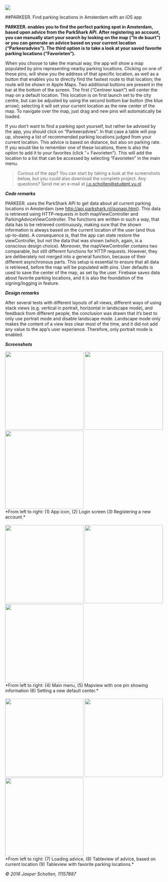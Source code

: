 <img src="https://github.com/jasperscholten/JasperScholten-pset6/blob/master/doc/parkeerIconRed-83.5%402x.png"></br>

##PARKEER. Find parking locations in Amsterdam with an iOS app

**PARKEER. enables you to find the perfect parking spot in Amsterdam, based upon advice from the ParkShark API. After registering an account, you can manually start your search by looking on the map (“In de buurt”) or you can generate an advice based on your current location (“Parkeeradvies”). The third option is to take a look at your saved favorite parking locations (“Favorieten”).**

When you choose to take the manual way, the app will show a map populated by pins representing nearby parking locations. Clicking on one of these pins, will show you the address of that specific location, as well as a button that enables you to directly find the fastest route to that location; the route will be shown in Apple Maps. Two additional buttons are present in the bar at the bottom of the screen. The first (“Centreer kaart”) will center the map on a default location. This location is on first launch set to the city centre, but can be adjusted by using the second bottom bar button (the blue arrow); selecting it will set your current location as the new center of the map. To navigate over the map, just drag and new pins will automatically be loaded.

If you don’t want to find a parking spot yourself, but rather be advised by the app, you should click on “Parkeeradvies”. In that case a table will pop up, showing a list of recommended parking locations judged from your current location. This advice is based on distance, but also on parking rate. If you would like to remember one of these locations, there is also the option to add it to your favorites (click “+ Favorieten”). This will add the location to a list that can be accessed by selecting “Favorieten” in the main menu.

> Curious of the app? You can start by taking a look at the screenshots below, but you could also download the complete project. Any questions? Send me an e-mail at j.o.scholten@student.vu.nl

***Code remarks***

PARKEER. uses the ParkShark API to get data about all current parking locations in Amsterdam (see http://api.parkshark.nl/jsonapi.html). This data is retrieved using HTTP-requests in both mapViewController and ParkingAdviceViewController. The functions are written in such a way, that data has to be retrieved continuously, making sure that the shown information is always based on the current location of the user (and thus up-to-date). A consequence is, that the app can state restore the viewController, but not the data that was shown (which, again, is a conscious design choice).
Moreover, the mapViewController contains two comparable, but still different functions for HTTP requests. However, they are deliberately not merged into a general function, because of their different asynchronous parts. This setup is essential to ensure that all data is retrieved, before the map will be populated with pins.
User defaults is used to save the center of the map, as set by the user. Firebase saves data about favorite parking locations, and it is also the foundation of the signing/logging in feature.

***Design remarks***

After several tests with different layouts of all views, different ways of using stack views (e.g. vertical in portrait, horizontal in landscape mode), and feedback from different people, the conclusion was drawn that it’s best to only use portrait mode and disable landscape mode. Landscape mode only makes the content of a view less clear most of the time, and it did not add any value to the app’s user experience. Therefore, only portrait mode is enabled.

***Screenshots***

<img src="https://github.com/jasperscholten/JasperScholten-pset6/blob/master/doc/1_AppIcon.PNG" width="250">
<img src="https://github.com/jasperscholten/JasperScholten-pset6/blob/master/doc/2_LoginScreen.PNG" width="250">
<img src="https://github.com/jasperscholten/JasperScholten-pset6/blob/master/doc/3_Registering.PNG" width="250"></br>
*From left to right: (1) App icon, (2) Login screen (3) Registering a new account.*</br></br>
<img src="https://github.com/jasperscholten/JasperScholten-pset6/blob/master/doc/4_MainMenu.PNG" width="250">
<img src="https://github.com/jasperscholten/JasperScholten-pset6/blob/master/doc/5_MapView.PNG" width="250">
<img src="https://github.com/jasperscholten/JasperScholten-pset6/blob/master/doc/7_NewDefaultCenter.PNG" width="250"></br>
*From left to right: (4) Main menu, (5) Mapview with one pin showing information (6) Setting a new default center.*</br></br>
<img src="https://github.com/jasperscholten/JasperScholten-pset6/blob/master/doc/8_LoadingAdvice.PNG" width="250">
<img src="https://github.com/jasperscholten/JasperScholten-pset6/blob/master/doc/9_AdviceTableView.PNG" width="250">
<img src="https://github.com/jasperscholten/JasperScholten-pset6/blob/master/doc/10_FavoritesTableView.PNG" width="250"></br>
*From left to right: (7) Loading advice, (8) Tableview of advice, based on current location (9) Tableview with favorite parking locations.*

*&copy; 2016 Jasper Scholten, 11157887*
